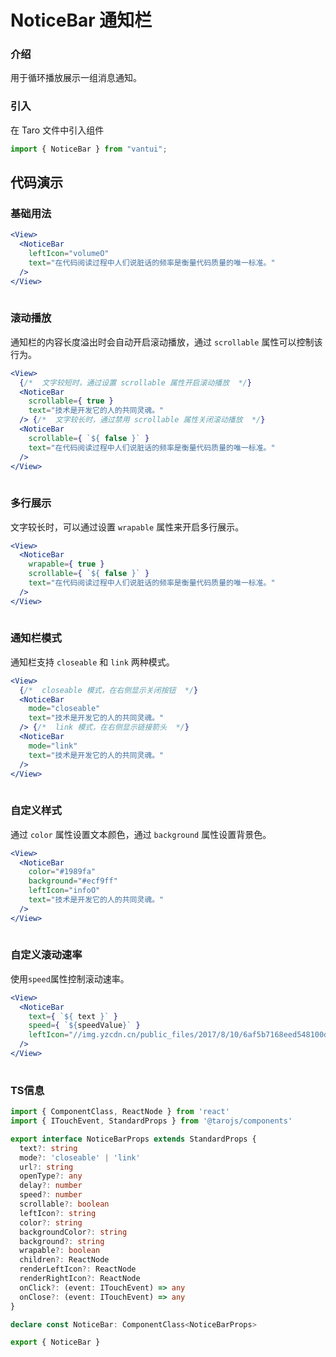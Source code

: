 # NoticeBar 通知栏

### 介绍

用于循环播放展示一组消息通知。

### 引入

在 Taro 文件中引入组件

```js
import { NoticeBar } from "vantui"; 
```

## 代码演示

### 基础用法

```jsx
<View>
  <NoticeBar
    leftIcon="volumeO"
    text="在代码阅读过程中人们说脏话的频率是衡量代码质量的唯一标准。"
  />
</View>
 
```

### 滚动播放

通知栏的内容长度溢出时会自动开启滚动播放，通过 `scrollable` 属性可以控制该行为。

```jsx
<View>
  {/*  文字较短时，通过设置 scrollable 属性开启滚动播放  */}
  <NoticeBar
    scrollable={ true }
    text="技术是开发它的人的共同灵魂。"
  /> {/*  文字较长时，通过禁用 scrollable 属性关闭滚动播放  */}
  <NoticeBar
    scrollable={ `${ false }` }
    text="在代码阅读过程中人们说脏话的频率是衡量代码质量的唯一标准。"
  />
</View>
 
```

### 多行展示

文字较长时，可以通过设置 `wrapable` 属性来开启多行展示。

```jsx
<View>
  <NoticeBar
    wrapable={ true }
    scrollable={ `${ false }` }
    text="在代码阅读过程中人们说脏话的频率是衡量代码质量的唯一标准。"
  />
</View>
 
```

### 通知栏模式

通知栏支持 `closeable` 和 `link` 两种模式。

```jsx
<View>
  {/*  closeable 模式，在右侧显示关闭按钮  */}
  <NoticeBar
    mode="closeable"
    text="技术是开发它的人的共同灵魂。"
  /> {/*  link 模式，在右侧显示链接箭头  */}
  <NoticeBar
    mode="link"
    text="技术是开发它的人的共同灵魂。"
  />
</View>
 
```

### 自定义样式

通过 `color` 属性设置文本颜色，通过 `background` 属性设置背景色。

```jsx
<View>
  <NoticeBar
    color="#1989fa"
    background="#ecf9ff"
    leftIcon="infoO"
    text="技术是开发它的人的共同灵魂。"
  />
</View>
 
```

### 自定义滚动速率

使用`speed`属性控制滚动速率。

```jsx
<View>
  <NoticeBar
    text={ `${ text }` }
    speed={ `${speedValue}` }
    leftIcon="//img.yzcdn.cn/public_files/2017/8/10/6af5b7168eed548100d9041f07b7c616.png"
  />
</View>
 
```
### TS信息
```ts 
import { ComponentClass, ReactNode } from 'react'
import { ITouchEvent, StandardProps } from '@tarojs/components'

export interface NoticeBarProps extends StandardProps {
  text?: string
  mode?: 'closeable' | 'link'
  url?: string
  openType?: any
  delay?: number
  speed?: number
  scrollable?: boolean
  leftIcon?: string
  color?: string
  backgroundColor?: string
  background?: string
  wrapable?: boolean
  children?: ReactNode
  renderLeftIcon?: ReactNode
  renderRightIcon?: ReactNode
  onClick?: (event: ITouchEvent) => any
  onClose?: (event: ITouchEvent) => any
}

declare const NoticeBar: ComponentClass<NoticeBarProps>

export { NoticeBar }
```